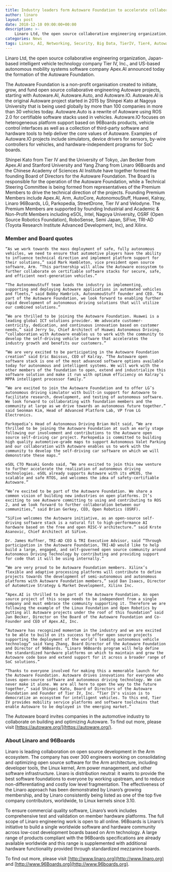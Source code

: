 ```yaml
---
title: Industry leaders form Autoware Foundation to accelerate collaboration in autonomous driving
author: linaro
layout: post
date: 2018-12-10 09:00:00+00:00
description: >-
    Linaro Ltd, the open source collaborative engineering organization, Japan-based intelligent vehicle technology company Tier IV, Inc., and US-based autonomous mobility systems software company Apex.AI announced today the formation of the Autoware Foundation.  
categories: News
tags: Linaro, AI, Networking, Security, Big Data, TierIV, Tier4, Autoware.ai, ROS, 96Boards, Autoware Foundation
---
```

Linaro Ltd, the open source collaborative engineering organization, Japan-based intelligent vehicle technology company Tier IV, Inc., and US-based autonomous mobility systems software company Apex.AI announced today the formation of the Autoware Foundation. 

The Autoware Foundation is a non-profit organisation created to initiate, grow, and fund open source collaborative engineering Autoware projects, starting with Autoware.AI, Autoware.Auto, and Autoware.IO. Autoware.AI is the original Autoware project started in 2015 by Shinpei Kato at Nagoya University that is being used globally by more than 100 companies in more than 30 vehicles today. Autoware.Auto is a rewrite of Autoware using ROS 2.0 for certifiable software stacks used in vehicles. Autoware.IO focuses on heterogeneous platform support based on 96Boards products, vehicle control interfaces as well as a collection of third-party software and hardware tools to help deliver the core values of Autoware. Examples of Autoware.IO projects include simulators, device drivers for sensors, by-wire controllers for vehicles, and hardware-independent programs for SoC boards.

Shinpei Kato from Tier IV and the University of Tokyo, Jan Becker from Apex.AI and Stanford University and Yang Zhang from Linaro 96Boards and the Chinese Academy of Sciences AI Institute have together formed the founding Board of Directors for the Autoware Foundation. The Board is responsible for the operation of the Autoware Foundation, while a Technical Steering Committee is being formed from representatives of the Premium Members to drive the technical direction of the projects. Founding Premium Members include Apex.AI, Arm, AutoCore, AutonomouStuff, Huawei, Kalray, Linaro 96Boards, LG, Parkopedia, StreetDrone, Tier IV and Velodyne. The Premium Members are supported by founding Industrial and Academic & Non-Profit Members including eSOL, Intel, Nagoya University, OSRF (Open Source Robotics Foundation), RoboSense, Semi Japan, SiFive, TRI-AD (Toyota Research Institute Advanced Development, Inc), and Xilinx.

### Member and Board quotes

    “As we work towards the mass deployment of safe, fully autonomous vehicles, we need to ensure that automotive players have the ability to influence technical direction and implement platform support for their solutions,” said Mark Hambleton, vice president open source software, Arm. “This partnership will allow the Autoware ecosystem to further collaborate on certifiable software stacks for secure, safe, and efficient next-generation vehicles.”

    “The AutonomouStuff team leads the industry in implementing, supporting and deploying Autoware applications in automated vehicles and fleets,” said Bobby Hambrick, AutonomouStuff founder and CEO. “As part of the Autoware Foundation, we look forward to enabling further rapid development of autonomous driving solutions that will utilize our combined solutions.”

    “We are thrilled to be joining the Autoware Foundation. Huawei is a leading global ICT solutions provider. We advocate customer-centricity, dedication, and continuous innovation based on customer needs,” said Jerry Su, Chief Architect of Huawei Autonomous Driving. “collaboration with Autoware enables us to work with the community to develop the self-driving vehicle software that accelerates the industry growth and benefits our customers.”

    “We are very excited to be participating in the Autoware Foundation creation” said Eric Baissus, CEO of Kalray. “The Autoware open software stack is one of the most advanced software options available today for autonomous and intelligent systems. We will work with the other members of the foundation to open, extend and industrialize this software solution and make it run with optimum efficiency on Kalray’s MPPA intelligent processor family.”

    “We are excited to join the Autoware Foundation and to offer LG’s autonomous driving simulator with built-in support for Autoware to facilitate research, development, and testing of autonomous software. We look forward to collaborating with foundation members and the community at large as we drive towards an autonomous future together.” said Seonman Kim, Head of Advanced Platform Lab, VP from LG Electronics.

    Parkopedia’s Head of Autonomous Driving Brian Holt said, “We are thrilled to be joining the Autoware Foundation at such an early stage following our involvement and contributions to the Autoware open source self-driving car project. Parkopedia is committed to building high quality automotive-grade maps to support Autonomous Valet Parking and our collaboration with Autoware enables us to work with the community to develop the self-driving car software on which we will demonstrate these maps.”

    eSOL CTO Masaki Gondo said, “We are excited to join this new venture to further accelerate the realization of autonomous driving technologies. eSOL already supports Autoware with its eMCOS, the scalable and safe RTOS, and welcomes the idea of safety-certifiable Autoware.”

    “We’re excited to be part of the Autoware Foundation. We share a common vision of building new industries on open platforms. It’s exciting to see Autoware committing to using and contributing to ROS 2, and we look forward to further collaboration between our communities,” said Brian Gerkey, CEO, Open Robotics (OSRF).

    “SiFive welcomes the Autoware initiative, as an open-source self-driving software stack is a natural fit to high-performance AI hardware based on the free and open RISC-V architecture.” said Krste Asanovic, Chief Architect at SiFive. 

    Dr. James Kuffner, TRI-AD CEO & TRI Executive Advisor, said “Through participation in the Autoware Foundation, TRI-AD would like to help build a large, engaged, and self-governed open source community around Autonomous Driving Technology by contributing and providing support for code that it will be using internally.”

    “We are very proud to be Autoware Foundation members. Xilinx’s flexible and adaptive processing platforms will contribute to define projects towards the development of semi-autonomous and autonomous platforms with Autoware Foundation members,” said Dan Isaacs, Director of Automotive Strategy & Market Development, Xilinx Inc.

    “Apex.AI is thrilled to be part of the Autoware Foundation. An open source project of this scope needs to be independent from a single company and must embrace the community supporting it. Therefore we are following the example of the Linux Foundation and Open Robotics by putting all Autoware projects under the roof of this foundation” said Jan Becker, Director on the Board of the Autoware Foundation and Co-Founder and CEO of Apex.AI, Inc.

    “Autoware has recognized momentum in the industry and we are excited to be able to build on its success to offer open source projects supporting the deployment of the world’s leading autonomous vehicle technology” said Yang Zhang, Board Director of the Autoware Foundation and Director of 96Boards. “Linaro 96Boards program will help define the standardized hardware platforms on which to maintain and grow the Autoware code base and extend support for it across a broader range of SoC solutions.” 

    “Thanks to everyone involved for making this a memorable launch for the Autoware Foundation. Autoware drives innovations for everyone who loves open-source software and autonomous driving technology. We can never make it alone. We are all here to open the way to the future together,” said Shinpei Kato, Board of Directors of the Autoware Foundation and Founder of Tier IV, Inc. “Tier IV's vision is to democratize an ecosystem for intelligent vehicles. To this end, Tier IV provides mobility service platforms and software toolchains that enable Autoware to be deployed in the emerging market.”

The Autoware board invites companies in the automotive industry to collaborate on building and optimizing Autoware. To find out more, please visit [https://autoware.org/](https://autoware.org/).

### About Linaro and 96Boards

Linaro is leading collaboration on open source development in the Arm ecosystem. The company has over 300 engineers working on consolidating and optimizing open source software for the Arm architecture, including developer tools, the Linux kernel, Arm power management, and other software infrastructure. Linaro is distribution neutral: it wants to provide the best software foundations to everyone by working upstream, and to reduce non-differentiating and costly low level fragmentation. The effectiveness of the Linaro approach has been demonstrated by Linaro’s growing membership, and by Linaro consistently being listed as one of the top five company contributors, worldwide, to Linux kernels since 3.10.

To ensure commercial quality software, Linaro’s work includes comprehensive test and validation on member hardware platforms. The full scope of Linaro engineering work is open to all online. 96Boards is Linaro’s initiative to build a single worldwide software and hardware community across low-cost development boards based on Arm technology. A large range of products compliant with the 96Boards specifications are already available worldwide and this range is supplemented with additional hardware functionality provided through standardized mezzanine boards. 

To find out more, please visit [http://www.linaro.org](http://www.linaro.org) and [http://www.96Boards.org](http://www.96boards.org).